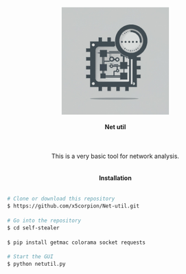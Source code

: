 <h3 align="center">
    <img src="https://github.com/x5corpion/Net-util/blob/main/Gemini_Generated_Image_n3ar2nn3ar2nn3ar.jpeg" alt="logo" height="250px">
</h3>

<p align="center">
    <b>Net util</b>
    <br>
    <br>
    <a href="t.me/Thermite_II">
    </a>
    <br>
    <br>
    This is a very basic tool for network analysis.
    <br>
    <br>
    <br>
    <b>Installation</b><br>
    <br>
</p>

```bash
# Clone or download this repository
$ https://github.com/x5corpion/Net-util.git

# Go into the repository
$ cd self-stealer

$ pip install getmac colorama socket requests

# Start the GUI
$ python netutil.py
```
